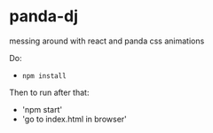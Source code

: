 # panda-dj

messing around with react and panda css animations

Do:

* `npm install`

Then to run after that:

* 'npm start'
* 'go to index.html in browser'

